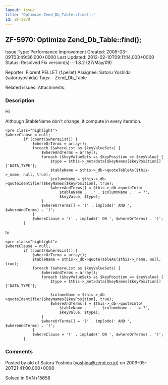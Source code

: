 ```yaml
---
layout: issue
title: "Optimize Zend_Db_Table::find();"
id: ZF-5970
---
```


ZF-5970: Optimize Zend\_Db\_Table::find();
------------------------------------------

 Issue Type: Performance Improvement Created: 2009-03-09T03:49:36.000+0000 Last Updated: 2012-02-10T09:11:14.000+0000 Status: Resolved Fix version(s): - 1.8.2 (27/May/09)
 
 Reporter:  Florent PELLET (f.pellet)  Assignee:  Satoru Yoshida (satoruyoshida)  Tags: - Zend\_Db\_Table
 
 Related issues: 
 Attachments: 
### Description

Hi

Although $tableName don't change, it compute in every iteration.

 
    <pre class="highlight">
    $whereClause = null;
            if (count($whereList)) {
                $whereOrTerms = array();
                foreach ($whereList as $keyValueSets) {
                    $whereAndTerms = array();
                    foreach ($keyValueSets as $keyPosition => $keyValue) {
                        $type = $this->_metadata[$keyNames[$keyPosition]]['DATA_TYPE'];
                        $tableName = $this->_db->quoteTableAs($this->_name, null, true);
                        $columnName = $this->_db->quoteIdentifier($keyNames[$keyPosition], true);
                        $whereAndTerms[] = $this->_db->quoteInto(
                            $tableName . '.' . $columnName . ' = ?',
                            $keyValue, $type);
                    }
                    $whereOrTerms[] = '(' . implode(' AND ', $whereAndTerms) . ')';
                }
                $whereClause = '(' . implode(' OR ', $whereOrTerms) . ')';
            }


to

 
    <pre class="highlight">
    $whereClause = null;
            if (count($whereList)) {
                $whereOrTerms = array();
                $tableName = $this->_db->quoteTableAs($this->_name, null, true);
                foreach ($whereList as $keyValueSets) {
                    $whereAndTerms = array();
                    foreach ($keyValueSets as $keyPosition => $keyValue) {
                        $type = $this->_metadata[$keyNames[$keyPosition]]['DATA_TYPE'];
                        
                        $columnName = $this->_db->quoteIdentifier($keyNames[$keyPosition], true);
                        $whereAndTerms[] = $this->_db->quoteInto(
                            $tableName . '.' . $columnName . ' = ?',
                            $keyValue, $type);
                    }
                    $whereOrTerms[] = '(' . implode(' AND ', $whereAndTerms) . ')';
                }
                $whereClause = '(' . implode(' OR ', $whereOrTerms) . ')';
            }


 

 

### Comments

Posted by old of Satoru Yoshida (yoshida@zend.co.jp) on 2009-05-20T21:41:00.000+0000

Solved in SVN r15658

 

 